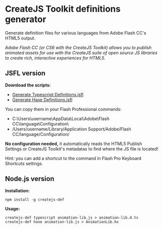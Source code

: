 CreateJS Toolkit definitions generator
======================================

Generate definition files for various languages from Adobe Flash CC's HTML5 output.

_Adobe Flash CC (or CS6 with the CreateJS Toolkit) allows 
you to publish animated assets for use with the CreateJS suite of open source JS libraries to create rich, 
interactive experiences for HTML5._

JSFL version
-------

**Download the scripts:**

 * [Generate Typescript Definitions.jsfl](https://raw.github.com/elsassph/createjs-def/master/jsfl/Generate%20Typescript%20Definitions.jsfl)
 * [Generate Haxe Definitions.jsfl](https://raw.github.com/elsassph/createjs-def/master/jsfl/Generate%20Haxe%20Definitions.jsfl)

You can copy them in your Flash Professional commands:
 * C:\Users\username\AppData\Local\Adobe\Flash CC\language\Configuration\
 * /Users/username/Library/Application Support/Adobe/Flash CC/language/Configuration/

**No configuration needed,** it automatically reads the HTML5 Publish Settings or CreateJS Toolkit's metadatas to find where the JS file is located!

Hint: you can add a shortcut to the command in Flash Pro Keyboard Shortcuts settings.


Node.js version
-------

**Installation:**

    npm install -g createjs-def

**Usage:**

    createjs-def typescript animation-lib.js > animation-lib.d.ts
    createjs-def haxe animation-lib.js > AnimationLib.hx
